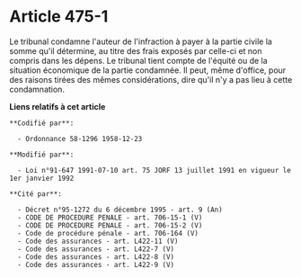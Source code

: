 # Article 475-1

Le tribunal condamne l'auteur de l'infraction à payer à la partie civile la somme qu'il détermine, au titre des frais exposés
par celle-ci et non compris dans les dépens. Le tribunal tient compte de l'équité ou de la situation économique de la partie
condamnée. Il peut, même d'office, pour des raisons tirées des mêmes considérations, dire qu'il n'y a pas lieu à cette
condamnation.

**Liens relatifs à cet article**

	**Codifié par**:

	  - Ordonnance 58-1296 1958-12-23

	**Modifié par**:

	  - Loi n°91-647 1991-07-10 art. 75 JORF 13 juillet 1991 en vigueur le 1er janvier 1992

	**Cité par**:

	  - Décret n°95-1272 du 6 décembre 1995 - art. 9 (An)
	  - CODE DE PROCEDURE PENALE - art. 706-15-1 (V)
	  - CODE DE PROCEDURE PENALE - art. 706-15-2 (V)
	  - Code de procédure pénale - art. 706-164 (V)
	  - Code des assurances - art. L422-11 (V)
	  - Code des assurances - art. L422-7 (V)
	  - Code des assurances - art. L422-8 (V)
	  - Code des assurances - art. L422-9 (V)
